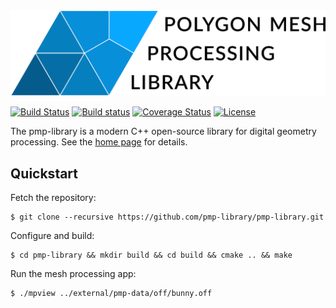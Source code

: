 <img src="docs/images/pmp-logo-text.png" alt="logo" width="750px"/>

[![Build Status](https://travis-ci.org/pmp-library/pmp-library.svg?branch=master)](https://travis-ci.org/pmp-library/pmp-library)
[![Build status](https://ci.appveyor.com/api/projects/status/48ipcc9q7u09adn5?svg=true)](https://ci.appveyor.com/project/dsieger/pmp-library)
[![Coverage Status](https://coveralls.io/repos/github/pmp-library/pmp-library/badge.svg?branch=master)](https://coveralls.io/github/pmp-library/pmp-library?branch=master)
[![License](https://img.shields.io/badge/License-BSD%203--Clause-blue.svg)](https://opensource.org/licenses/BSD-3-Clause)

The pmp-library is a modern C++ open-source library for digital geometry
processing. See the [home page](http://www.pmp-library.org) for details.

## Quickstart

Fetch the repository:

    $ git clone --recursive https://github.com/pmp-library/pmp-library.git

Configure and build:

    $ cd pmp-library && mkdir build && cd build && cmake .. && make

Run the mesh processing app:

    $ ./mpview ../external/pmp-data/off/bunny.off
